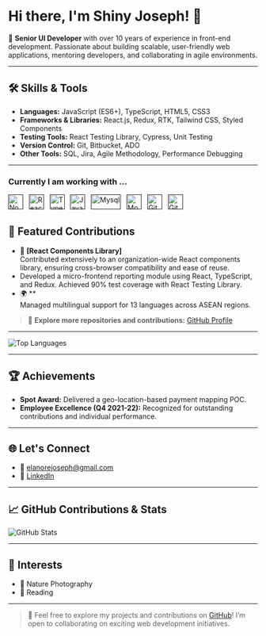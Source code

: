 # Hi there, I'm Shiny Joseph! 👋

🌟 **Senior UI Developer** with over 10 years of experience in front-end development. Passionate about building scalable, user-friendly web applications, mentoring developers, and collaborating in agile environments.

---

## 🛠️ Skills & Tools

- **Languages:** JavaScript (ES6+), TypeScript, HTML5, CSS3
- **Frameworks & Libraries:** React.js, Redux, RTK, Tailwind CSS, Styled Components
- **Testing Tools:** React Testing Library, Cypress, Unit Testing
- **Version Control:** Git, Bitbucket, ADO
- **Other Tools:** SQL, Jira, Agile Methodology, Performance Debugging

---

### Currently I am working with ...

<a href="" target="_blank" title="Node.js" rel="noreferrer"><img src="https://www.vectorlogo.zone/logos/nodejs/nodejs-icon.svg" alt="Node.js" width="30" height="30"/></a>&nbsp;&nbsp;
<a href="" target="_blank" title="ReactJS" rel="noreferrer"><img src="https://www.vectorlogo.zone/logos/reactjs/reactjs-icon.svg" alt="ReactJS" width="30" height="30"/></a>&nbsp;&nbsp;
<a href="" target="_blank" title="TypeScript" rel="noreferrer"><img src="https://www.vectorlogo.zone/logos/typescriptlang/typescriptlang-icon.svg" alt="TypeScript" width="30" height="30"/></a>&nbsp;&nbsp;
<a href="" target="_blank" title="JavaScript" rel="noreferrer"><img src="https://www.freepnglogos.com/uploads/javascript-png/javascript-vector-logo-yellow-png-transparent-javascript-vector-12.png" alt="JavaScript" width="30" height="30"/></a>&nbsp;&nbsp;
<a href="" target="_blank" title="Mysql" rel="noreferrer"><img src="https://www.vectorlogo.zone/logos/mysql/mysql-official.svg" alt="Mysql" width="60" height="30"/></a>&nbsp;&nbsp;
<a href="" target="_blank" title="MongoDB" rel="noreferrer"><img src="https://www.vectorlogo.zone/logos/mongodb/mongodb-icon.svg" alt="Mongo" width="30" height="30"/></a>&nbsp;&nbsp;
<a href="" target="_blank" title="Git" rel="noreferrer"><img src="https://www.vectorlogo.zone/logos/git-scm/git-scm-icon.svg" alt="Git" width="30" height="30"/></a>&nbsp;&nbsp;
<a href="" target="_blank" title="GitHub" rel="noreferrer"><img src="https://www.vectorlogo.zone/logos/github/github-tile.svg" alt="GitHub" width="30" height="30"/></a>&nbsp;&nbsp;


## 🌟 Featured Contributions

- 🎯 **[React Components Library]**  
  Contributed extensively to an organization-wide React components library, ensuring cross-browser compatibility and ease of reuse.
- Developed a micro-frontend reporting module using React, TypeScript, and Redux. Achieved 90% test coverage with React Testing Library.
- 🌍 \*\*  
  Managed multilingual support for 13 languages across ASEAN regions.

> 🔗 **Explore more repositories and contributions:** [GitHub Profile](https://github.com/elanore)

---

![Top Languages](https://github-readme-stats.vercel.app/api/top-langs/?username=elanore&layout=compact&theme=radical)

---

## 🏆 Achievements

- **Spot Award:** Delivered a geo-location-based payment mapping POC.
- **Employee Excellence (Q4 2021-22):** Recognized for outstanding contributions and individual performance.

---

## 🌐 Let's Connect

- 📧 [elanorejoseph@gmail.com](mailto:elanorejoseph@gmail.com)
- 💼 [LinkedIn](https://www.linkedin.com/in/shiny-joseph/)

---

## 📈 GitHub Contributions & Stats

![GitHub Stats](https://github-readme-stats.vercel.app/api?username=elanore&count_private=true&show_icons=true&theme=radical) 

---

## 🌱 Interests

- 📸 Nature Photography
- 📖 Reading

---

> 🎉 Feel free to explore my projects and contributions on [GitHub](https://github.com/elanore)! I’m open to collaborating on exciting web development initiatives.

